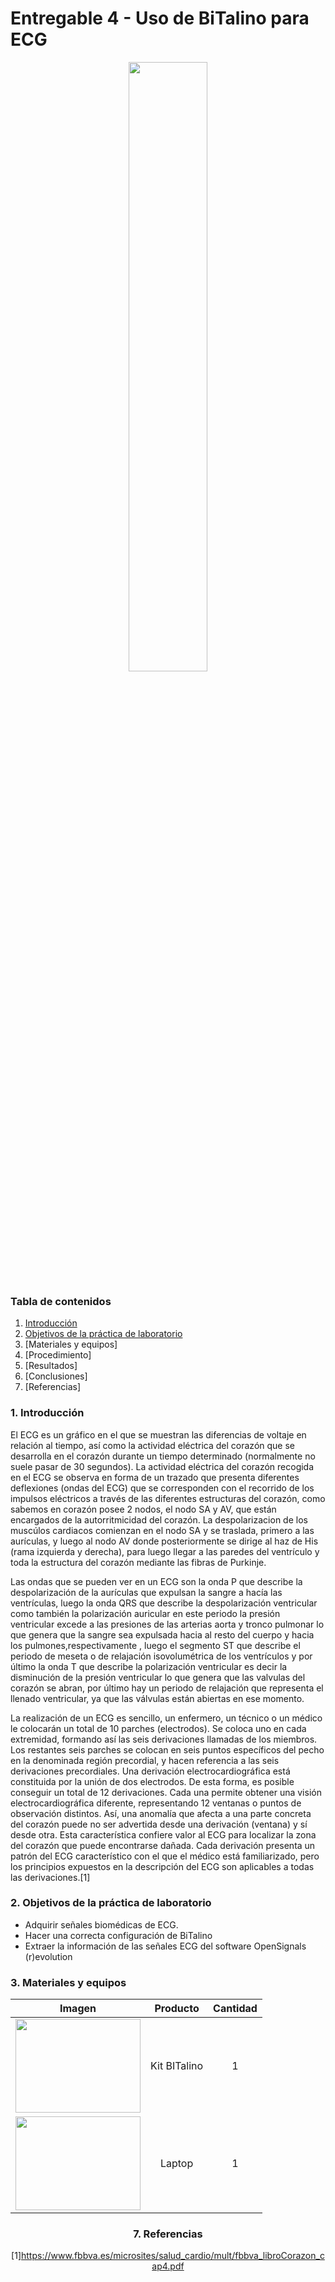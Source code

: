 # Entregable 4 - Uso de BiTalino para ECG
<p align="center">
<img src="https://github.com/jorgemedina2804/Grupo-11-Introduccion-a-Senhales-Biomedica/blob/main/Imagenes/ECG%20gif.gif" width="50%">


### Tabla de contenidos
1. [Introducción](https://github.com/jorgemedina2804/Grupo-11-Introduccion-a-Senhales-Biomedica/blob/main/Entregable%204/Entregable4.md#1-introducci%C3%B3n)
2. [Objetivos de la práctica de laboratorio](https://github.com/jorgemedina2804/Grupo-11-Introduccion-a-Senhales-Biomedica/blob/main/Entregable%204/Entregable4.md#2-objetivos-de-la-pr%C3%A1ctica-de-laboratorio)
3. [Materiales y equipos]
4. [Procedimiento]
5. [Resultados]
6. [Conclusiones]
7. [Referencias]

### 1. Introducción
  El ECG es un gráfico en el que se muestran las diferencias de voltaje en relación al tiempo, así como la actividad eléctrica del corazón que se desarrolla en el    corazón durante un tiempo determinado (normalmente no suele pasar de 30 segundos). La actividad eléctrica del corazón recogida en el ECG se observa en forma de un trazado que presenta diferentes deflexiones (ondas del ECG) que se corresponden con el recorrido de los impulsos eléctricos a través de las diferentes estructuras del corazón, como sabemos en corazón posee 2 nodos, el nodo SA y AV, que están encargados de la autorritmicidad del corazón. La despolarizacion de los muscúlos cardiacos comienzan en el nodo SA y se traslada, primero a las aurículas, y luego al nodo AV donde posteriormente se dirige al haz de His (rama izquierda y derecha), para luego llegar a las paredes del ventrículo y toda la estructura del corazón mediante las fibras de Purkinje.
  
  Las ondas que se pueden ver en un ECG son la onda P que describe la despolarización de la aurículas que expulsan la sangre a hacía las ventrículas, luego la onda QRS que describe la despolarización ventricular como también la polarización auricular en este periodo la presión ventricular excede a las presiones de las arterias aorta y tronco pulmonar lo que genera que la sangre sea expulsada hacia al resto del cuerpo y hacia los pulmones,respectivamente , luego el segmento ST que describe el periodo de meseta o de relajación isovolumétrica de los ventrículos y por último la onda T que describe la polarización ventricular es decir la disminución de la presión ventricular lo que genera que las valvulas del corazón se abran, por último hay un periodo de relajación que representa el llenado ventricular, ya que las válvulas están abiertas en ese momento.
  
  La realización de un ECG es sencillo, un enfermero, un técnico o un médico le colocarán un total de 10 parches (electrodos). Se coloca uno en cada extremidad, formando así las seis derivaciones llamadas de los miembros. Los restantes seis parches se colocan en seis puntos específicos del pecho en la denominada región precordial, y hacen referencia a las seis derivaciones precordiales. Una derivación electrocardiográfica está constituida por la unión de dos electrodos.
De esta forma, es posible conseguir un total de 12 derivaciones. Cada una permite obtener una visión electrocardiográfica diferente, representando 12 ventanas o puntos de observación distintos. Así, una anomalía que afecta a una parte concreta del corazón puede no ser advertida desde una derivación (ventana) y sí desde otra. Esta característica confiere valor al ECG para localizar la zona del corazón que puede encontrarse dañada. Cada derivación presenta un patrón del ECG característico con el que el médico está familiarizado, pero los principios expuestos en la descripción del ECG son aplicables a todas las derivaciones.[1]
  
### 2. Objetivos de la práctica de laboratorio
- Adquirir señales biomédicas de ECG.
- Hacer una correcta configuración de BiTalino
- Extraer la información de las señales ECG del software OpenSignals (r)evolution
### 3. Materiales y equipos
  
  <div align="center">

|  **Imagen**  | **Producto** | **Cantidad** |
|:------------:|:---------------:|:------------:|
| <img width="200" height="150" src="https://i.postimg.cc/VvLXqb8P/14022-01a.jpg"> |   Kit BITalino  |       1      |
| <img width="200" height="150" src="https://i.postimg.cc/XNmdLX3Z/equipos.png"> |      Laptop     |       1      |
  
  
### 7. Referencias
  [1]https://www.fbbva.es/microsites/salud_cardio/mult/fbbva_libroCorazon_cap4.pdf
